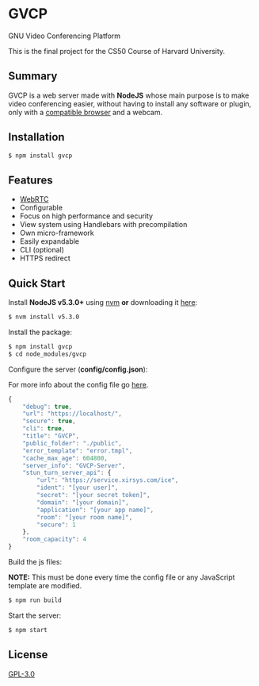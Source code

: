 # GVCP
GNU Video Conferencing Platform

This is the final project for the CS50 Course of Harvard University.

## Summary

  GVCP is a web server made with **NodeJS** whose main purpose is to make video conferencing easier, without having to install any software or plugin, only with a [compatible browser](http://www.webrtc.org) and a webcam.

## Installation

```bash
$ npm install gvcp
```

## Features

  * [WebRTC](https://webrtc.org/) 
  * Configurable
  * Focus on high performance and security
  * View system using Handlebars with precompilation
  * Own micro-framework
  * Easily expandable
  * CLI (optional)
  * HTTPS redirect

## Quick Start

  Install **NodeJS v5.3.0+** using [nvm](https://github.com/creationix/nvm) **or** downloading it [here](https://nodejs.org/):

```bash
$ nvm install v5.3.0
```

  Install the package:

```bash
$ npm install gvcp
$ cd node_modules/gvcp
```

  Configure the server (**config/config.json**):

  For more info about the config file go [here](config/README.md).

```js
{
    "debug": true,
    "url": "https://localhost/",
    "secure": true,
    "cli": true,
    "title": "GVCP",
    "public_folder": "./public",
    "error_template": "error.tmpl",
    "cache_max_age": 604800,
    "server_info": "GVCP-Server",
    "stun_turn_server_api": {
        "url": "https://service.xirsys.com/ice",
        "ident": "[your user]",
        "secret": "[your secret token]",
        "domain": "[your domain]",
        "application": "[your app name]",
        "room": "[your room name]",
        "secure": 1
    },
    "room_capacity": 4
}
```

  Build the js files:

  **NOTE:** This must be done every time the config file or any JavaScript template are modified.

```bash
$ npm run build
```

  Start the server:

```bash
$ npm start
```

## License

  [GPL-3.0](LICENSE)

